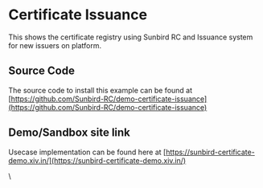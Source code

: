# Certificate Issuance

This shows the certificate registry using Sunbird RC and Issuance system for new issuers on platform.

## Source Code

The source code to install this example can be found at [https://github.com/Sunbird-RC/demo-certificate-issuance](https://github.com/Sunbird-RC/demo-certificate-issuance)

## Demo/Sandbox site link

Usecase implementation can be found here at [https://sunbird-certificate-demo.xiv.in/](https://sunbird-certificate-demo.xiv.in/)

\
